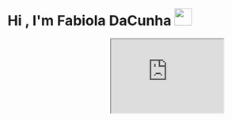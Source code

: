 <h1 align="center">Hi , I'm Fabiola DaCunha <img src="https://media.giphy.com/media/hvRJCLFzcasrR4ia7z/giphy.gif" width="35"></h1>
<p align="center">
<iframe src="https://tenor.com/b1DB8.gif)" width="45%" align="right" 
